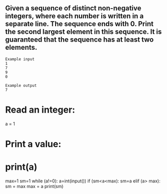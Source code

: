 ## Given a sequence of distinct non-negative integers, where each number is written in a separate line. The sequence ends with 0. Print the second largest element in this sequence. It is guaranteed that the sequence has at least two elements.
```
Example input
1
7
9
0

Example output
7
```
# Read an integer:
a = 1
# Print a value:
# print(a)
max=1
sm=1
while (a!=0):
  a=int(input())
  if (sm<a<max):
    sm=a
  elif (a> max):
   sm = max
   max = a
print(sm)
  
